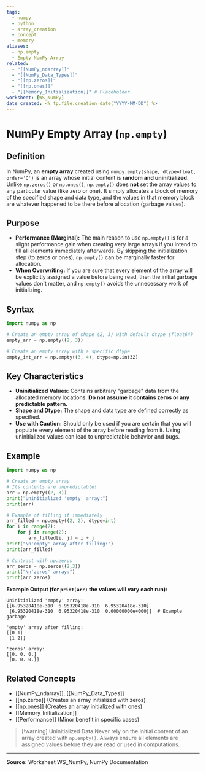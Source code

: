 ```yaml
---
tags:
  - numpy
  - python
  - array_creation
  - concept
  - memory
aliases:
  - np.empty
  - Empty NumPy Array
related:
  - "[[NumPy_ndarray]]"
  - "[[NumPy_Data_Types]]"
  - "[[np.zeros]]"
  - "[[np.ones]]"
  - "[[Memory_Initialization]]" # Placeholder
worksheet: [WS_NumPy]
date_created: <% tp.file.creation_date("YYYY-MM-DD") %>
---
```

# NumPy Empty Array (`np.empty`)

## Definition

In NumPy, an **empty array** created using `numpy.empty(shape, dtype=float, order='C')` is an array whose initial content is **random and uninitialized**. Unlike `np.zeros()` or `np.ones()`, `np.empty()` does **not** set the array values to any particular value (like zero or one). It simply allocates a block of memory of the specified shape and data type, and the values in that memory block are whatever happened to be there before allocation (garbage values).

## Purpose

- **Performance (Marginal):** The main reason to use `np.empty()` is for a slight performance gain when creating very large arrays if you intend to fill all elements immediately afterwards. By skipping the initialization step (to zeros or ones), `np.empty()` can be marginally faster for allocation.
- **When Overwriting:** If you are sure that every element of the array will be explicitly assigned a value before being read, then the initial garbage values don't matter, and `np.empty()` avoids the unnecessary work of initializing.

## Syntax

```python
import numpy as np

# Create an empty array of shape (2, 3) with default dtype (float64)
empty_arr = np.empty((2, 3))

# Create an empty array with a specific dtype
empty_int_arr = np.empty((3, 4), dtype=np.int32)
```

## Key Characteristics

- **Uninitialized Values:** Contains arbitrary "garbage" data from the allocated memory locations. **Do not assume it contains zeros or any predictable pattern.**
- **Shape and Dtype:** The shape and data type are defined correctly as specified.
- **Use with Caution:** Should only be used if you are certain that you will populate every element of the array before reading from it. Using uninitialized values can lead to unpredictable behavior and bugs.

## Example

```python
import numpy as np

# Create an empty array
# Its contents are unpredictable!
arr = np.empty((2, 3))
print("Uninitialized 'empty' array:")
print(arr)

# Example of filling it immediately
arr_filled = np.empty((2, 2), dtype=int)
for i in range(2):
    for j in range(2):
        arr_filled[i, j] = i + j
print("\n'empty' array after filling:")
print(arr_filled)

# Contrast with np.zeros
arr_zeros = np.zeros((2,3))
print("\n'zeros' array:")
print(arr_zeros)
```
**Example Output (for `print(arr)` the values will vary each run):**
```
Uninitialized 'empty' array:
[[6.95320418e-310  6.95320418e-310  6.95320418e-310]
 [6.95320418e-310  6.95320418e-310  0.00000000e+000]]  # Example garbage

'empty' array after filling:
[[0 1]
 [1 2]]

'zeros' array:
[[0. 0. 0.]
 [0. 0. 0.]]
```

## Related Concepts
- [[NumPy_ndarray]], [[NumPy_Data_Types]]
- [[np.zeros]] (Creates an array initialized with zeros)
- [[np.ones]] (Creates an array initialized with ones)
- [[Memory_Initialization]]
- [[Performance]] (Minor benefit in specific cases)

>[!warning] Uninitialized Data
> Never rely on the initial content of an array created with `np.empty()`. Always ensure all elements are assigned values before they are read or used in computations.

---
**Source:** Worksheet WS_NumPy, NumPy Documentation